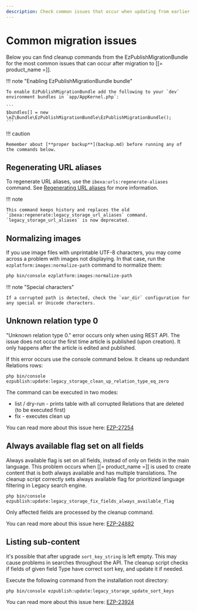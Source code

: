 ```yaml
---
description: Check common issues that occur when updating from earlier version to Ibexa DXP and how to resolve them.
---
```


# Common migration issues

Below you can find cleanup commands from the EzPublishMigrationBundle for the most common
issues that can occur after migration to [[= product_name =]].

!!! note "Enabling EzPublishMigrationBundle bundle"

    To enable EzPublishMigrationBundle add the following to your `dev` environment bundles in `app/AppKernel.php`:

    ```
    $bundles[] = new \eZ\Bundle\EzPublishMigrationBundle\EzPublishMigrationBundle();
    ```

!!! caution

    Remember about [**proper backup**](backup.md) before running any of the commands below.

## Regenerating URL aliases

To regenerate URL aliases, use the `ibexa:urls:regenerate-aliases` command.
See [Regenerating URL aliases](url_management.md#regenerating-url-aliases) for more information.

!!! note

    This command keeps history and replaces the old `ibexa:regenerate:legacy_storage_url_aliases` command.
    `legacy_storage_url_aliases` is now deprecated.

## Normalizing images

If you use image files with unprintable UTF-8 characters, you may come across a problem with images not displaying.
In that case, run the `ezplatform:images:normalize-path` command to normalize them:

``` bash
php bin/console ezplatform:images:normalize-path
```

!!! note "Special characters"

    If a corrupted path is detected, check the `var_dir` configuration for any special or Unicode characters.

## Unknown relation type 0

"Unknown relation type 0." error occurs only when using REST API. The issue does not occur
the first time article is published (upon creation). It only happens after the article is
edited and published.

If this error occurs use the console command below. It cleans up redundant Relations rows:

```
php bin/console ezpublish:update:legacy_storage_clean_up_relation_type_eq_zero
```
The command can be executed in two modes:

- list / dry-run - prints table with all corrupted Relations that are deleted (to be executed first)
- fix - executes clean up

You can read more about this issue here: [EZP-27254](https://issues.ibexa.co/browse/EZP-27254)

## Always available flag set on all fields

Always available flag is set on all fields, instead of only on fields in the main
language. This problem occurs when [[= product_name =]] is used to create content that is both
always available and has multiple translations. The cleanup script correctly sets
always available flag for prioritized language filtering in Legacy search engine.

```
php bin/console ezpublish:update:legacy_storage_fix_fields_always_available_flag
```

Only affected fields are processed by the cleanup command.

You can read more about this issue here: [EZP-24882](https://issues.ibexa.co/browse/EZP-24882)

## Listing sub-content

it's possible that after upgrade `sort_key_string` is left empty. This may cause problems
in searches throughout the API. The cleanup script checks if fields of given field
Type have correct sort key, and update it if needed.

Execute the following command from the installation root directory:

```
php bin/console ezpublish:update:legacy_storage_update_sort_keys
```

You can read more about this issue here: [EZP-23924](https://issues.ibexa.co/browse/EZP-23924)
